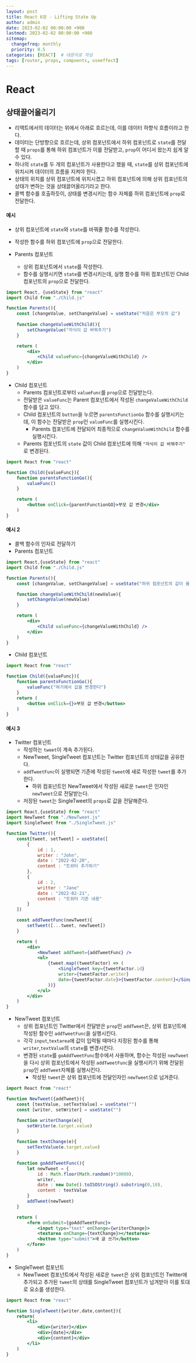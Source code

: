 ```yaml
---
layout: post
title: React 6장 - Lifting State Up
author: admin
date: 2023-02-02 00:00:00 +900
lastmod: 2023-02-02 00:00:00 +900
sitemap:
  changefreq: monthly
  priority: 0.5
categories: [REACT]  # 대문자로 작성
tags: [router, props, compoents, useeffect]
---
```

# React
## 상태끌어올리기
- 리액트에서의 데이터는 위에서 아래로 흐르는데, 이를 데이터 하향식 흐름이라고 한다.
- 데이터는 단방향으로 흐르는데, 상위 컴포넌트에서 하위 컴포넌트로 `state`를 전달할 때 `props`를 통해 하위 컴포넌트가 이를 전달받고, `prop`이 어디서 왔는지 쉽게 알 수 있다.
- 하나의 `state`를 두 개의 컴포넌트가 사용한다고 했을 때, `state`를 상위 컴포넌트에 위치시켜 데이터의 흐름을 지켜야 한다.
- 상태의 위치를 상위 컴포넌트에 위치시켰고 하위 컴포넌트에 의해 상위 컴포넌트의 상태가 변하는 것을 상태끌어올리기라고 한다.
- 콜백 함수를 호출하듯이, 상태를 변경시키는 함수 자체를 하위 컴포넌트에 `prop`로 전달한다.

#### 예시
- 상위 컴포넌트에 `state`와 `state`를 바꿔줄 함수를 작성한다.
- 작성한 함수를 하위 컴포넌트에 `prop`으로 전달한다.


- Parents 컴포넌트
    - 상위 컴포넌트에서 `state`를 작성한다.
    - 함수를 실행시키면 `state`를 변경시키는데, 실행 함수를 하위 컴포넌트인 Child 컴포넌트의 `prop`으로 전달한다.



```jsx
import React, {useState} from "react"
import Child from "./Child.js"

function Parents(){
    const [changeValue, setChangeValue] = useState("처음은 부모의 값")
    
    function changeValueWithChild(){
        setChangeValue("자식이 값 바꿔주기")
    }

    return (
        <div>
            <Child valueFunc={changeValueWithChild} />
        </div>
    )
}
```


- Child 컴포넌트
  - Parents 컴포넌트로부터 `valueFunc`를 `prop`으로 전달받는다.
  - 전달받은 `valueFunc`는 Parent 컴포넌트에서 작성된 `changeValueWithChild` 함수를 담고 있다.
  - Child 컴포넌트의 `button`을 누르면 `parentsFunctionGo` 함수를 실행시키는데, 이 함수는 전달받은 `prop`인 `valueFunc`를 실행시킨다.
    - Parents 컴포넌트에 전달되어 최종적으로 `changeValueWithChild` 함수를 실행시킨다.
  - Parents 컴포넌트의 `state` 값이 Child 컴포넌트에 의해 `"자식이 값 바꿔주기"` 로 변경된다.



```jsx
import React from "react"

function Child({valueFunc}){
    function parentsFunctionGo(){
        valueFunc()
    }

    return (
        <button onClick={parentFunctionGO}>부모 값 변경</div>
    )
}
```



#### 예시 2
- 콜백 함수의 인자로 전달하기
- Parents 컴포넌트



```jsx
import React,{useState} from "react"
import Child from "./Child.js"

function Parents(){
    const [changeValue, setChangeValue] = useState("하위 컴포넌트의 값이 올 자리")

    function changeValueWithChild(newValue){
        setChangeValue(newValue)
    }

    return (
        <div>
            <Child valueFunc={changeValueWithChild} />
        </div>
    )
}
```



- Child 컴포넌트



```jsx
import React from "react"

function Child({valueFunc}){
    function parentsFunctionGo(){
        valueFunc("여기에서 값을 변경한다")
    }
    return (
        <button onClick={}>부모 값 변경</button>
    )
}
```



#### 예시 3
- Twitter 컴포넌트
  - 작성하는 `tweet`이 계속 추가된다.
  - NewTweet, SingleTweet 컴포넌트는 Twitter 컴포넌트의 상태값을 공유한다.
  - `addTweetFunc`이 실행되면 기존에 작성된 `tweet`에 새로 작성한 `tweet`를 추가한다.
    - 하위 컴포넌트인 NewTweet에서 작성된 새로운 `tweet`은 인자인 `newTweet`으로 전달받는다.
  - 저장된 `tweet`는 SingleTweet의 `props`로 값을 전달해준다.



```jsx
import React,{useState} from "react"
import NewTweet from "./NewTweet.js"
import SingleTweet from "./SingleTweet.js"

function Twitter(){
    const[tweet, setTweet] = useState([
        {
            id : 1,
            writer : "John",
            date : "2022-02-20",
            content : "트위터 추가하기"
        },
        {
            id : 2,
            writter : "Jane"
            date : "2022-02-21",
            content : "트위터 기존 내용"
        }
    ])

    const addTweetFunc(newTweet){
        setTweet([...tweet, newTweet])
    }

    return (
        <div>
            <NewTweet addTweet={addTweetFunc} />
            <ul>
                {tweet.map((tweetFactor) => (
                    <SingleTweet key={tweetFactor.id} 
                    writer={tweetFactor.writer} 
                    date={tweetFactor.date}>{tweetFactor.content}</SingleTweet>
                ))}
            </ul>
        </div>
    )
}
```



- NewTweet 컴포넌트
  - 상위 컴포넌트인 Twitter에서 전달받은 `prop`인 `addTweet`은, 상위 컴포넌트에 작성된 함수인 `addTweetFunc`을 실행시킨다.
  - 각각 `input`,`textarea`에 값이 입력될 때마다 지정된 함수를 통해 `writer`,`textValue`의 `state`를 변경시킨다.
  - 변경된 `state`를 `goAddTweetFunc`함수에서 사용하며, 함수는 작성된 `newTweet`을 다시 상위 컴포넌트에서 작성된 `addTweetFunc`을 실행시키기 위해 전달된 `prop`인 `addTweet`자체를 실행시킨다.
    - 작성된 `tweet`은 상위 컴포넌트에 전달인자인 `newTweet`으로 넘겨준다.




```jsx
import React from "react"

function NewTweet({addTweet}){
    const [textValue, setTextValue] = useState("")
    const [writer, setWriter] = useState("")

    function writerChange(e){
        setWriter(e.target.value)
    }

    function textChange(e){
        setTextValue(e.target.value)
    }

    function goAddTweetFunc(){
        let newTweet = {
            id : Math.floor(Math.random()*10000),
            writer,
            date : new Date().toISOString().substring(0,10),
            content : textValue
        }
        addTweet(newTweet)
    }

    return (
        <form onSubmit={goAddTweetFunc}>
            <input type="text" onChange={writerChange}>
            <textarea onChange={textChange}></textarea>
            <button type="submit">새 글 쓰기</button>
        </form>
    )
}
```


- SingleTweet 컴포넌트
    - NewTweet 컴포넌트에서 작성된 새로운 `tweet`은 상위 컴포넌트인 Twitter에 추가되고 추가된 `tweet`의 상태를 SingleTweet 컴포넌트가 넘겨받아 이를 토대로 요소를 생성한다.



```jsx
import React from "react"

function SingleTweet({writer,date,content}){
    return(
        <li>
            <div>{writer}</div>
            <div>{date}</div>
            <div>{content}</div>
        </li>
    )
}
```